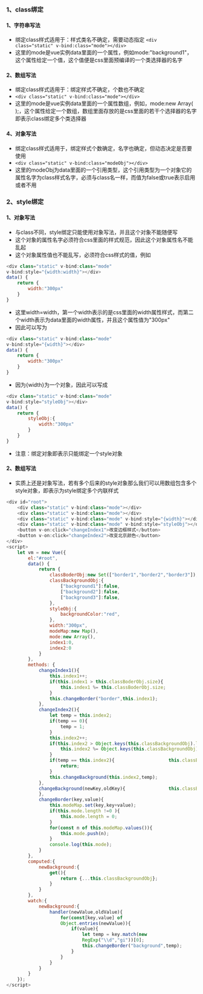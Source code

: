 ### 1、class绑定
#### 1、字符串写法
+ 绑定class样式适用于：样式类名不确定，需要动态指定
`<div class="static" v-bind:class="mode"></div>`
+ 这里的mode是vue实例data里面的一个属性，例如mode:"background1"，这个属性给定一个值，这个值便是css里面预编译的一个类选择器的名字
#### 2、数组写法
+ 绑定class样式适用于：绑定样式不确定，个数也不确定
+ `<div class="static" v-bind:class="mode"></div>`
+ 这里的mode是vue实例data里面的一个属性数组，例如，mode:new Array( );，这个属性给定一个数组，数组里面存放的是css里面的若干个选择器的名字即表示class绑定多个类选择器
#### 4、对象写法
+ 绑定class样式适用于，绑定样式个数确定，名字也确定，但动态决定是否要使用
+ `<div class="static" v-bind:class="modeObj"></div>`
+ 这里的modeObj为data里面的一个引用类型，这个引用类型为一个对象它的属性名字为class样式名字，必须与class名一样，而值为false或true表示启用或者不用
### 2、style绑定
#### 1、对象写法
+ 与class不同，style绑定只能使用对象写法，并且这个对象不能随便写
+ 这个对象的属性名字必须符合css里面的样式规范，因此这个对象属性名不能乱起
+ 这个对象属性值也不能乱写，必须符合css样式的值，例如
```js
<div class="static" v-bind:class="mode" 
v-bind:style="{width:width}"></div>
data() {
	return {
		width:"300px"
	}
}
```
+ 这里width=width，第一个width表示的是css里面的width属性样式，而第二个width表示为data里面的width属性，并且这个属性值为"300px"
+ 因此可以写为
```js
<div class="static" v-bind:class="mode" 
v-bind:style="{width}"></div>
data() {
	return {
		width:"300px"
	}
}
```
+ 因为{width}为一个对象，因此可以写成
```js
<div class="static" v-bind:class="mode" 
v-bind:style="styleObj"></div>
data() {
	return {
		styleObj:{
			width:"300px"
		}
	}
}
```
+ <font>注意：</font>绑定对象即表示只能绑定一个style对象
#### 2、数组写法
+ 实质上还是对象写法，若有多个后来的style对象那么我们可以用数组包含多个style对象，即表示为style绑定多个内联样式
```js
<div id="root">
	<div class="static" v-bind:class="mode"></div>
	<div class="static" v-bind:class="mode"></div>
	<div class="static" v-bind:class="mode" v-bind:style="{width}"></div>
	<div class="static" v-bind:class="mode" v-bind:style="styleObj"></div>
	<button v-on:click="changeIndex1">改变边框样式</button>
	<button v-on:click="changeIndex2">改变北京颜色</button>
</div>
<script>
	let vm = new Vue({
		el:"#root",
		data() {
			return {
				classBoderObj:new Set(["border1","border2","border3"]),
				classBackgroundObj:{
					["background1"]:false,
					["background2"]:false,
					["background3"]:false,
				},
				styleObj:{
					backgroundColor:"red",
				},
				width:"300px",
				modeMap:new Map(),
				mode:new Array(),
				index1:0,
				index2:0
			}
		},
		methods: {
			changeIndex1(){
				this.index1++;
				if(this.index1 > this.classBoderObj.size){
					this.index1 %= this.classBoderObj.size;
				}
				this.changeBorder("border",this.index1);
			},
			changeIndex2(){
				let temp = this.index2;
				if(temp == 0){
					temp = 1;
				}
				this.index2++;
				if(this.index2 > Object.keys(this.classBackgroundObj).length){
					this.index2 %= Object.keys(this.classBackgroundObj).length;
				}
				if(temp == this.index2){					this.classBackgroundObj["background"+temp] =					!this.classBackgroundObj["background"+temp];
					return;
				}
				this.changeBackground(this.index2,temp);
			},       
			changeBackground(newKey,oldKey){				this.classBackgroundObj["background"+newKey] =				!this.classBackgroundObj["background"+newKey];				this.classBackgroundObj["background"+oldKey] =				!this.classBackgroundObj["background"+oldKey]
			},        
			changeBorder(key,value){
				this.modeMap.set(key,key+value);
				if(this.mode.length !=0 ){
					this.mode.length = 0;
				}
				for(const n of this.modeMap.values()){
					this.mode.push(n);
				}
				console.log(this.mode);
			}
		},
		computed:{
			newBackground:{
				get(){
					return {...this.classBackgroundObj};
				}
			}
		},
		watch:{
			newBackground:{
				handler(newValue,oldValue){
					for(const[key,value] of 
					Object.entries(newValue)){
						if(value){
							let temp = key.match(new 
							RegExp("\\d","gi"))[0];
							this.changeBorder("background",temp);
						}
					}
				}
			}
		}
	});
</script>
```